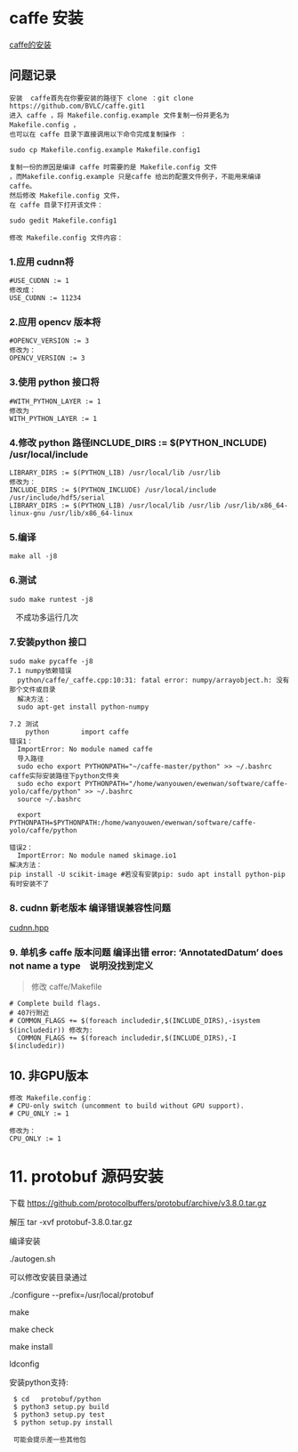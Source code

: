   # caffe 安装
[caffe的安装](https://blog.csdn.net/yhaolpz/article/details/71375762)

   ## 问题记录
    安装  caffe首先在你要安装的路径下 clone ：git clone https://github.com/BVLC/caffe.git1
    进入 caffe ，将 Makefile.config.example 文件复制一份并更名为 Makefile.config ，
    也可以在 caffe 目录下直接调用以下命令完成复制操作 ：

    sudo cp Makefile.config.example Makefile.config1

    复制一份的原因是编译 caffe 时需要的是 Makefile.config 文件
    ，而Makefile.config.example 只是caffe 给出的配置文件例子，不能用来编译 caffe。
    然后修改 Makefile.config 文件，
    在 caffe 目录下打开该文件：

    sudo gedit Makefile.config1

    修改 Makefile.config 文件内容：

 ### 1.应用 cudnn将
    #USE_CUDNN := 1
    修改成： 
    USE_CUDNN := 11234
### 2.应用 opencv 版本将
    #OPENCV_VERSION := 3 
    修改为： 
    OPENCV_VERSION := 3

### 3.使用 python 接口将
    #WITH_PYTHON_LAYER := 1 
    修改为 
    WITH_PYTHON_LAYER := 1
    
### 4.修改 python 路径INCLUDE_DIRS := $(PYTHON_INCLUDE) /usr/local/include
    LIBRARY_DIRS := $(PYTHON_LIB) /usr/local/lib /usr/lib 
    修改为： 
    INCLUDE_DIRS := $(PYTHON_INCLUDE) /usr/local/include /usr/include/hdf5/serial
    LIBRARY_DIRS := $(PYTHON_LIB) /usr/local/lib /usr/lib /usr/lib/x86_64-linux-gnu /usr/lib/x86_64-linux

### 5.编译
    make all -j8

### 6.测试
    sudo make runtest -j8
    不成功多运行几次

### 7.安装python 接口

    sudo make pycaffe -j8
    7.1 numpy依赖错误
      python/caffe/_caffe.cpp:10:31: fatal error: numpy/arrayobject.h: 没有那个文件或目录
      解决方法：
      sudo apt-get install python-numpy

    7.2 测试  
        python        import caffe
    错误1：
      ImportError: No module named caffe
      导入路径
      sudo echo export PYTHONPATH="~/caffe-master/python" >> ~/.bashrc caffe实际安装路径下python文件夹
      sudo echo export PYTHONPATH="/home/wanyouwen/ewenwan/software/caffe-yolo/caffe/python" >> ~/.bashrc
      source ~/.bashrc
      
      export PYTHONPATH=$PYTHONPATH:/home/wanyouwen/ewenwan/software/caffe-yolo/caffe/python

    错误2：
      ImportError: No module named skimage.io1 
    解决方法：
    pip install -U scikit-image #若没有安装pip: sudo apt install python-pip
    有时安装不了
### 8. cudnn 新老版本 编译错误兼容性问题
[cudnn.hpp](https://github.com/Ewenwan/MVision/blob/master/darknect/caffe/caffe_src_change/cudnn.hpp)

### 9. 单机多 caffe 版本问题  编译出错 error: ‘AnnotatedDatum’ does not name a type　说明没找到定义

> 修改 caffe/Makefile

    # Complete build flags.
    # 407行附近
    # COMMON_FLAGS += $(foreach includedir,$(INCLUDE_DIRS),-isystem $(includedir)) 修改为:
      COMMON_FLAGS += $(foreach includedir,$(INCLUDE_DIRS),-I $(includedir))
      
## 10. 非GPU版本 
    修改 Makefile.config： 
    # CPU-only switch (uncomment to build without GPU support).
    # CPU_ONLY := 1
    
    修改为：
    CPU_ONLY := 1
    
    
    
# 11. protobuf 源码安装
下载 https://github.com/protocolbuffers/protobuf/archive/v3.8.0.tar.gz

解压 tar -xvf protobuf-3.8.0.tar.gz

编译安装

./autogen.sh 

可以修改安装目录通过 

 ./configure --prefix=/usr/local/protobuf
 
 make
 
 make check
 
 make install

ldconfig


安装python支持:

     $ cd   protobuf/python
     $ python3 setup.py build
     $ python3 setup.py test
     $ python setup.py install
     
     可能会提示差一些其他包
     
     
     
     

